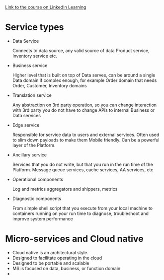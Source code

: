 [Link to the course on LinkedIn Learning](https://www.linkedin.com/learning/microservices-design-patterns)

# Service types
- Data Service

  Connects to data source, any valid source of data
  Product service, Inventory service etc.

- Business service

  Higher level that is built on top of Data serves, can be around a single Data domain if complex enough, for example Order domain that needs Order, Customer, Inventory domains

- Translation service

  Any abstraction on 3rd party operation, so you can change interaction with 3rd party you do not have to change APIs to internal Business or Data services

- Edge service

  Responsible for service data to users and external services.
  Often used to slim down payloads to make them Mobile friendly.
  Can be a powerful layer of the Platform.

- Ancillary service

  Services that you do not write, but that you run in the run time of the Platform. Message queue services, cache services, AA services, etc

- Operational components

  Log and metrics aggregators and shippers, metrics

- Diagnostic components

  From simple shell script that you execute from your local machine to containers running on your run time to diagnose, troubleshoot and improve system performance

# Micro-services and Cloud native

- Cloud native is an architectural style.
- Designed to facilitate operating in the cloud
- Designed to be portable and scalable
- MS is focused on data, business, or function domain
- 
